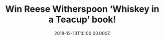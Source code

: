 ---
campaign-uuid: "c-231bd3d0-0d0f-4292-8474-8a7381e81459"
type: "Competition"
category: "Gifts"
date: "2018-12-13T10:00:00.000Z"
end-date: "2019-01-14T04:59:00.000Z"
disable-form: false
is_promoted: false
has_entry_page: true
title: "Win Reese Witherspoon ‘Whiskey in a Teacup’ book!"
competition-description: "<p>Reese Witherspoon, award-winning\_actress and\_producer,\
  \ has created the kinds of unforgettable characters that connect with critics and\
  \ audiences alike. Now, she invites you into her world, where she infuses the southern\
  \ style, parties, and traditions she loves with contemporary flair and charm.</p>\r\
  \n<p>Want to know more about Reese’s life? Click below for a chance to win!</p>"
hero-header: "Win Reese Witherspoon ‘Whiskey in a Teacup’ book!"
terms-confirmation: "ReeseWitherspoonNMEAAAterms.pdf"
banner-img: "https://assets.expresslyapp.com/asset-69e5ca9f-7682-4b3e-aa68-ebfca9ef3df1.jpg"
logo-left-href: "aaa.nme.com"
logo-left-image: "https://assets.expresslyapp.com/asset-7e129346-e473-4672-b2f0-c2d14a824674.jpg"
logo-left-title: "NME AAA"
bg-image-hero: "https://assets.expresslyapp.com/asset-b7a52bcf-5a5c-406a-913d-3f5cc267c507.jpg"
bg-image-first: "https://assets.expresslyapp.com/asset-29329679-ad45-4d70-85be-e27b58dcad86.jpg"
section1-content: "<p>Reese’s southern heritage informs her whole life, and she loves\
  \ sharing the joys of southern living with practically everyone she meets. She takes\
  \ the South wherever she goes with bluegrass, big holiday parties, and plenty of\
  \ Dorothea’s fried chicken. It’s reflected in how she entertains, decorates her\
  \ home, and makes holidays special for her kids.</p>\r\n<p>Reese loves sharing Dorothea’\
  s most delicious recipes as well as her favorite southern traditions, from midnight\
  \ barn parties to backyard bridal showers, magical Christmas mornings to rollicking\
  \ honky-tonks.</p>\r\n<p>It’s easy to bring a little bit of Reese’s world into your\
  \ home, no matter where you live. After all, there’s a southern side to every place\
  \ in the world, right? Enter the form below for a chance to win the New York Times\
  \ Bestseller, Reese Witherspoon ‘Whiskey in a Teacup’ book and it could be yours!</p>"
entry-title: "Win Reese Witherspoon ‘Whiskey in a Teacup’ book!"
entry-content: "Enter the draw to win Reese Witherspoon ‘Whiskey in a Teacup’ book\
  \ by completing the form below before 23:59 EST on 13th of January 2019."
has-winner: false
prize-description: "Reese Witherspoon ‘Whiskey in a Teacup’ book."
special-conditions: "Multiple entries are allowed up to one every day.\r\nThis competition\
  \ is also available on: http://club.expressly.io/competitons/reese-witherspoon-book-giveaway"
country-restrictions:
- "US"
---
